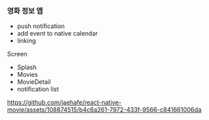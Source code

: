 ### 영화 정보 앱

- push notification
- add event to native calendar
- linking

Screen
- Splash
- Movies
- MovieDetail
- notification list


https://github.com/jaehafe/react-native-movie/assets/108874515/b4c6a261-7972-433f-9566-c841661006da


